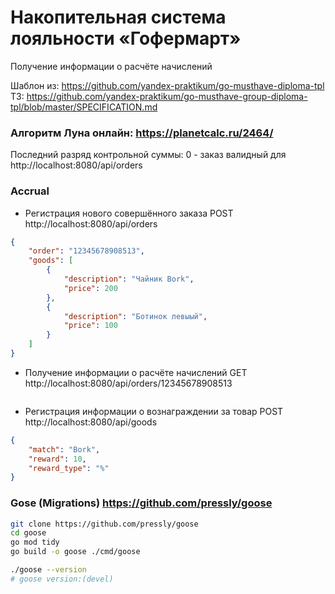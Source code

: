 # Накопительная система лояльности «Гофермарт»

Получение информации о расчёте начислений

Шаблон из: https://github.com/yandex-praktikum/go-musthave-diploma-tpl
ТЗ: https://github.com/yandex-praktikum/go-musthave-group-diploma-tpl/blob/master/SPECIFICATION.md

### Алгоритм Луна онлайн: https://planetcalc.ru/2464/
Последний разряд контрольной суммы: 0 - заказ валидный для http://localhost:8080/api/orders


### Accrual
 - Регистрация нового совершённого заказа
    POST http://localhost:8080/api/orders
```json
{
    "order": "12345678908513",
    "goods": [
        {
            "description": "Чайник Bork",
            "price": 200
        },
        {
            "description": "Ботинок левыый",
            "price": 100
        }
    ]
} 
```

- Получение информации о расчёте начислений
    GET http://localhost:8080/api/orders/12345678908513
```json

```

- Регистрация информации о вознаграждении за товар
    POST http://localhost:8080/api/goods

```json
{
    "match": "Bork",
    "reward": 10,
    "reward_type": "%"
} 
```

### Gose (Migrations) https://github.com/pressly/goose
```bash
git clone https://github.com/pressly/goose
cd goose
go mod tidy
go build -o goose ./cmd/goose

./goose --version
# goose version:(devel)
```